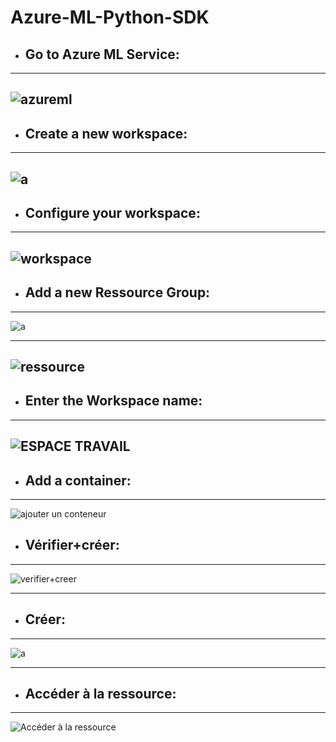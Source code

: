 # **Azure-ML-Python-SDK**

- ## **Go to Azure ML Service:**

---

![azureml](https://user-images.githubusercontent.com/78825764/204752341-5cece9c0-034a-4659-947f-6a84456bb174.PNG)
---

- ## **Create a new workspace:**

---


![a](https://user-images.githubusercontent.com/78825764/204752910-2926f539-be05-46ce-b74b-8e9f3b744ca3.PNG)
---

- ## **Configure your workspace:**

---

![workspace](https://user-images.githubusercontent.com/78825764/204758218-bd444e17-ff33-4197-9c39-50948c08bb37.PNG)
---

- ## **Add a new Ressource Group:**

---


![a](https://user-images.githubusercontent.com/78825764/204759192-699b882d-cc2f-44d0-b9d7-8a7be1e2544f.PNG)

---


![ressource](https://user-images.githubusercontent.com/78825764/204759326-cc9aad4b-2b4d-4e74-8c99-1e7b9658cd39.PNG)
---
- ## **Enter the Workspace name:**

---

![ESPACE TRAVAIL](https://user-images.githubusercontent.com/78825764/204759568-b98d8d5f-8493-474f-83a4-c0e54347db03.PNG)
---


- ## **Add a container:**
---

![ajouter un conteneur](https://user-images.githubusercontent.com/78825764/204761841-112b32d0-ea36-4a4c-8bb1-e7f2dc2fa552.PNG)

- ## **Vérifier+créer:**
---

![verifier+creer](https://user-images.githubusercontent.com/78825764/204764670-4a53c284-c5fb-4aea-9dfb-d03767ee07ac.PNG)

---

- ## **Créer:**
---

![a](https://user-images.githubusercontent.com/78825764/204767127-38df0aeb-fdf4-4827-b1ef-34b7f4392b6d.PNG)

---

- ## **Accéder à la ressource:**

---



![Accéder à la ressource](https://user-images.githubusercontent.com/78825764/204767356-49aedf7e-36bf-4739-8757-a0a564f88b2a.PNG)







